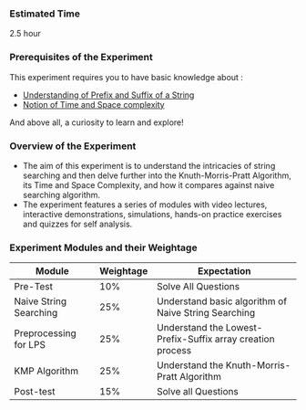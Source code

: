 ### Estimated Time

2.5 hour

### Prerequisites of the Experiment

This experiment requires you to have basic knowledge about :

   - [Understanding of Prefix and Suffix of a String](https://en.wikipedia.org/wiki/Substring)
   - [Notion of Time and Space complexity](https://en.wikipedia.org/wiki/Time_complexity)

And above all, a curiosity to learn and explore!

### Overview of the Experiment

   - The aim of this experiment is to understand the intricacies of string searching and then delve further into the Knuth-Morris-Pratt Algorithm, its Time and Space Complexity, and how it compares against naive searching algorithm.
   - The experiment features a series of modules with video lectures, interactive demonstrations, simulations, hands-on practice exercises and quizzes for self analysis.

### Experiment Modules and their Weightage
|Module 	|Weightage 	|Expectation|
|---------------|---------------|-----------|
|Pre-Test 	|10% 	|Solve All Questions|
|Naive String Searching |	25% |	Understand basic algorithm of Naive String Searching|
|Preprocessing for LPS |	25% |	Understand the Lowest-Prefix-Suffix array creation process|
|KMP Algorithm |	25% |	Understand the Knuth-Morris-Pratt Algorithm|
|Post-test 	|15% |	Solve all Questions|


